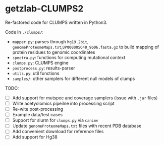 # getzlab-CLUMPS2

Re-factored code for CLUMPS written in Python3.

Code in `./clumps/`:
  * `mapper.py`: parses through `hg19.2bit`, `genomeProteomeMaps.txt`,`UP000005640_9606.fasta.gz` to build mapping of protein residues to genomic coordinates
  * `spectra.py`: functions for computing mutational context
  * `clumps.py`: CLUMPS engine
  * `postprocess.py`: results-parser
  * `utils.py`: util functions
  * `samples/`: other samplers for different null models of clumps


TODO:

- [ ] Add support for mutspec and coverage samplers (issue with `.jar` files)
- [ ] Write acetyolomics pipeilne into processing script
- [ ] Re-wite post-processing
- [ ] Example data/test cases
- [ ] Support for slurm for `clumps.py` via `canine`
- [ ] Update `genomeProteomeMaps.txt` files with recent PDB database
- [ ] Add convenient download for reference files
- [ ] Add support for Hg38
